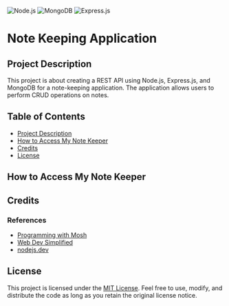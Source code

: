 ![Node.js](https://img.shields.io/badge/Node.js-14.x-green)
![MongoDB](https://img.shields.io/badge/MongoDB-4.4-green)
![Express.js](https://img.shields.io/badge/Express.js-4.17-green)

# Note Keeping Application

## Project Description

This project is about creating a REST API using Node.js, Express.js, and MongoDB for a note-keeping application. The application allows users to perform CRUD operations on notes.


## Table of Contents

- [Project Description](#project-description)
- [How to Access My Note Keeper](#how-to-access-my-note-keeper)
- [Credits](#credits)
- [License](#license)

  
## How to Access My Note Keeper


## Credits

### References

- [Programming with Mosh](https://www.youtube.com/@programmingwithmosh)
- [Web Dev Simplified](https://www.youtube.com/@WebDevSimplified)
- [nodejs.dev](https://nodejs.dev/en/learn/)


## License

This project is licensed under the [MIT License](https://opensource.org/license/mit/). Feel free to use, modify, and distribute the code as long as you retain the original license notice.

